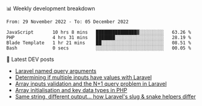 📊 Weekly development breakdown
<!--START_SECTION:waka-->

```text
From: 29 November 2022 - To: 05 December 2022

JavaScript       10 hrs 8 mins   ███████████████▓░░░░░░░░░   63.26 %
PHP              4 hrs 31 mins   ███████░░░░░░░░░░░░░░░░░░   28.19 %
Blade Template   1 hr 21 mins    ██░░░░░░░░░░░░░░░░░░░░░░░   08.51 %
Bash             0 secs          ░░░░░░░░░░░░░░░░░░░░░░░░░   00.05 %
```

<!--END_SECTION:waka-->

📕 Latest DEV posts
<!-- BLOG-POST-LIST:START -->
- [Laravel named query arguments](https://dev.to/michaelvickersuk/laravel-named-query-arguments-28kd)
- [Determining if multiple inputs have values with Laravel](https://dev.to/michaelvickersuk/determining-if-multiple-inputs-have-values-with-laravel-km6)
- [Array inputs validation and the N+1 query problem in Laravel](https://dev.to/michaelvickersuk/array-inputs-validation-and-the-n1-query-problem-in-laravel-2agb)
- [Array initialisation and key data types in PHP](https://dev.to/michaelvickersuk/array-initialisation-and-key-data-types-in-php-1e5b)
- [Same string, different output... how Laravel&#39;s slug &amp; snake helpers differ](https://dev.to/michaelvickersuk/same-string-different-output-how-laravels-slug-snake-helpers-differ-1ccj)
<!-- BLOG-POST-LIST:END -->
